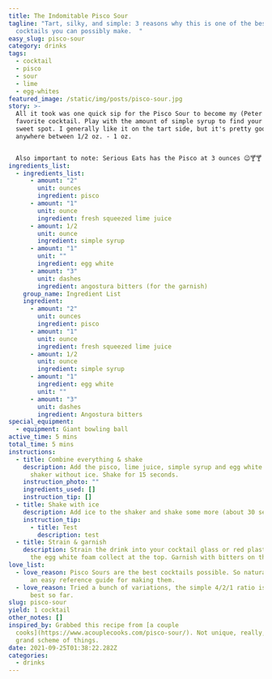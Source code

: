 ```yaml
---
title: The Indomitable Pisco Sour
tagline: "Tart, silky, and simple: 3 reasons why this is one of the best
  cocktails you can possibly make.  "
easy_slug: pisco-sour
category: drinks
tags:
  - cocktail
  - pisco
  - sour
  - lime
  - egg-whites
featured_image: /static/img/posts/pisco-sour.jpg
story: >-
  All it took was one quick sip for the Pisco Sour to become my (Peter's)
  favorite cocktail. Play with the amount of simple syrup to find your favorite
  sweet spot. I generally like it on the tart side, but it's pretty good
  anywhere between 1/2 oz. - 1 oz.


  Also important to note: Serious Eats has the Pisco at 3 ounces 😉🍸🍸 (if you try it, you might want to bump up the simple syrup to 3/4 oz).
ingredients_list:
  - ingredients_list:
      - amount: "2"
        unit: ounces
        ingredient: pisco
      - amount: "1"
        unit: ounce
        ingredient: fresh squeezed lime juice
      - amount: 1/2
        unit: ounce
        ingredient: simple syrup
      - amount: "1"
        unit: ""
        ingredient: egg white
      - amount: "3"
        unit: dashes
        ingredient: angostura bitters (for the garnish)
    group_name: Ingredient List
    ingredient:
      - amount: "2"
        unit: ounces
        ingredient: pisco
      - amount: "1"
        unit: ounce
        ingredient: fresh squeezed lime juice
      - amount: 1/2
        unit: ounce
        ingredient: simple syrup
      - amount: "1"
        ingredient: egg white
        unit: ""
      - amount: "3"
        unit: dashes
        ingredient: Angostura bitters
special_equipment:
  - equipment: Giant bowling ball
active_time: 5 mins
total_time: 5 mins
instructions:
  - title: Combine everything & shake
    description: Add the pisco, lime juice, simple syrup and egg white to a cocktail
      shaker without ice. Shake for 15 seconds.
    instruction_photo: ""
    ingredients_used: []
    instruction_tip: []
  - title: Shake with ice
    description: Add ice to the shaker and shake some more (about 30 seconds).
    instruction_tip:
      - title: Test
        description: test
  - title: Strain & garnish
    description: Strain the drink into your cocktail glass or red plastic cup. Watch
      the egg white foam collect at the top. Garnish with bitters on the foam.
love_list:
  - love_reason: Pisco Sours are the best cocktails possible. So naturally we need
      an easy reference guide for making them.
  - love_reason: Tried a bunch of variations, the simple 4/2/1 ratio is simply the
      best so far.
slug: pisco-sour
yield: 1 cocktail
other_notes: []
inspired_by: Grabbed this recipe from [a couple
  cooks](https://www.acouplecooks.com/pisco-sour/). Not unique, really, in the
  grand scheme of things.
date: 2021-09-25T01:38:22.282Z
categories:
  - drinks
---
```

